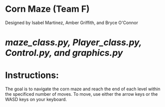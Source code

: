 # Corn Maze (Team F)

Designed by Isabel Martinez, Amber Griffith, and Bryce O'Connor

# *maze_class.py, Player_class.py, Control.py, and graphics.py*

# Instructions:
The goal is to navigate the corn maze and reach the end of each level within the specificed number of moves.
To move, use either the arrow keys or the WASD keys on your keyboard.
